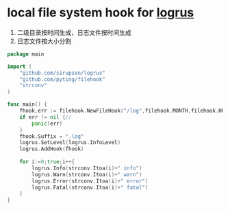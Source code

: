 # local file system hook for [logrus](https://github.com/sirupsen/logrus)

1. 二级目录按时间生成，日志文件按时间生成
2. 日志文件按大小分割

```go
package main

import (
	"github.com/sirupsen/logrus"
	"github.com/pyting/filehook"
	"strconv"
)

func main() {
    fhook,err := filehook.NewFileHook("/log",filehook.MONTH,filehook.HOUR)
    if err != nil {//
        panic(err)
    }
    fhook.Suffix = ".log"
    logrus.SetLevel(logrus.InfoLevel)
    logrus.AddHook(fhook)
    
    for i:=0;true;i++{
    	logrus.Info(strconv.Itoa(i)+" info")
    	logrus.Warn(strconv.Itoa(i)+" warn")
        logrus.Error(strconv.Itoa(i)+" error")
        logrus.Fatal(strconv.Itoa(i)+" fatal")
    }
}
```